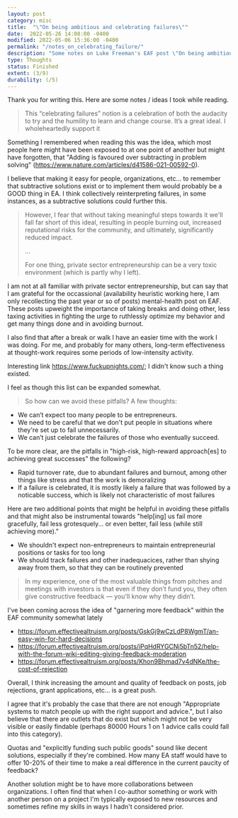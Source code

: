 ```yaml
---
layout: post
category: misc
title:  "\"On being ambitious and celebrating failures\""
date:  2022-05-26 14:08:00 -0400
modified: 2022-05-06 15:36:00 -0400
permalink: "/notes_on_celebrating_failure/"
description: "Some notes on Luke Freeman's EAF post \"On being ambitious and celebrating failures\""
type: Thoughts
status: Finished
extent: (3/9)
durability: (/5)
---
```


Thank you for writing this. Here are some notes / ideas I took while reading. 

> This “celebrating failures” notion is a celebration of both the audacity to try and the humility to learn and change course. It’s a great ideal. I wholeheartedly support it

Something I remembered when reading this was the idea, which most people here might have been exposed to at one point of another but might have forgotten, that "Adding is favoured over subtracting in problem solving" (https://www.nature.com/articles/d41586-021-00592-0). 

I believe that making it easy for people, organizations, etc... to remember that subtractive solutions exist or to implement them would probably be a GOOD thing in EA. I think collectively reinterpreting failures, in some instances, as a subtractive solutions could further this. 

> However, I fear that without taking meaningful steps towards it we'll fall far short of this ideal, resulting in people burning out, increased reputational risks for the community, and ultimately, significantly reduced impact. 
> 
> ...
> 
> For one thing, private sector entrepreneurship can be a very toxic environment (which is partly why I left).  

I am not at all familiar with private sector entrepreneurship, but can say that I am grateful for the occassional (availability heuristic working here, I am only recollecting the past year or so of posts) mental-health post on EAF. These posts upweight the importance of taking breaks and doing other, less taxing activities in fighting the urge to ruthlessly optimize my behavior and get many things done and in avoiding burnout.

I also find that after a break or walk I have an easier time with the work I was doing. For me, and probably for many others, long-term effectiveness at thought-work requires some periods of low-intensity activity. 

Interesting link <https://www.fuckupnights.com/>; I didn't know such a thing existed. 

I feel as though this list can be expanded somewhat. 

> So how can we avoid these pitfalls? A few thoughts: 
- We can’t expect too many people to be entrepreneurs. 
- We need to be careful that we don't put people in situations where they're set up to fail unnecessarily.
- We can’t just celebrate the failures of those who eventually succeed.

To be more clear, are the pitfalls in "high-risk, high-reward approach[es] to achieving great successes" the following? 

- Rapid turnover rate, due to abundant failures and burnout, among other things like stress and that the work is demoralizing
- If a failure is celebrated, it is mostly likely a failure that was followed by a noticable success, which is likely not characteristic of most failures 

<!-- [i.e., we can't expect most people to be able to pursue "high-risk, high-reward" strategies for achievement in EA, given the associated pitfalls] -->

Here are two additional points that might be helpful in avoiding these pitfalls and that might also be instrumental towards "help[ing] us fail more gracefully, fail less grotesquely... or even better, fail less (while still achieving more)."

- We shouldn't expect non-entrepreneurs to maintain entrepreneurial positions or tasks for too long
- We should track failures and other inadequacices, rather than shying away from them, so that they can be routinely prevented 

> In my experience, one of the most valuable things from pitches and meetings with investors is that even if they don’t fund you, they often give constructive feedback — you'll know why they didn’t.

I've been coming across the idea of "garnering more feedback" within the EAF community somewhat lately
 - https://forum.effectivealtruism.org/posts/GskGj9wCzLdP8WgmT/an-easy-win-for-hard-decisions
 -  https://forum.effectivealtruism.org/posts/iPqHdRYGCNj5bTn52/help-with-the-forum-wiki-editing-giving-feedback-moderation
 - https://forum.effectivealtruism.org/posts/Khon9Bhmad7v4dNKe/the-cost-of-rejection

Overall, I think increasing the amount and quality of feedback on posts, job rejections, grant applications, etc... is a great push. 

I agree that it's probably the case that there are not enough "Appropriate systems to match people up with the right support and advice.", but I also believe that there are outlets that do exist but which might not be very visible or easily findable (perhaps 80000 Hours 1 on 1 advice calls could fall into this category). 

Quotas and "explicitly funding such public goods" sound like decent solutions, especially if they're combined. How many EA staff would have to offer 10-20% of their time to make a real difference in the current paucity of feedback?

Another solution might be to have more collaborations between organizations. I often find that when I co-author something or work with another person on a project I'm typically exposed to new resources and sometimes refine my skills in ways I hadn't considered prior. 





